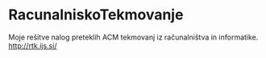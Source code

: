 # RacunalniskoTekmovanje
Moje rešitve nalog preteklih ACM tekmovanj iz računalništva in informatike.
http://rtk.ijs.si/
